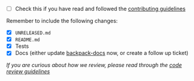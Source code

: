 <!--
Thanks for contributing to Backpack :pray:

Please include a description of the changes you are introducing and some screenshots if appropriate.
-->

+ [ ] Check this if you have read and followed the [contributing guidelines](https://github.com/Skyscanner/backpack-android/blob/master/CONTRIBUTING.md)

Remember to include the following changes:
+ [x] `UNRELEASED.md`
+ [x] `README.md`
+ [x] Tests
+ [x] Docs (either update [backpack-docs](https://github.com/Skyscanner/backpack-docs) now, or create a follow up ticket)

_If you are curious about how we review, please read through the [code review guidelines](https://github.com/Skyscanner/backpack/blob/master/CODE_REVIEW_GUIDELINES.md)_
